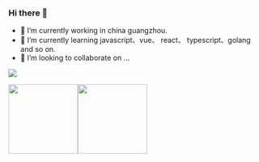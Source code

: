 ### Hi there 👋

- 🔭 I’m currently working in china guangzhou.
- 🌱 I’m currently learning javascript、vue、 react、 typescript、golang and so on.
- 👯 I’m looking to collaborate on ...


![](https://komarev.com/ghpvc/?username=zxpsuper&color=ff69b4&label=PV+Since+2020-10-18)

<img align="" height="137px" src="https://github-readme-stats.vercel.app/api?username=zxpsuper&hide_border=true&show_icons=true&include_all_commits=true&line_height=21&bg_color=0,EC6C6C,FFD479,FFFC79,73FA79&theme=graywhite&locale=en" /><img align="" height="137px" src="https://github-readme-stats.vercel.app/api/top-langs/?username=zxpsuper&hide_title=true&hide_border=true&layout=compact&bg_color=0,73FA79,73FDFF,D783FF&theme=graywhite&locale=en" />
